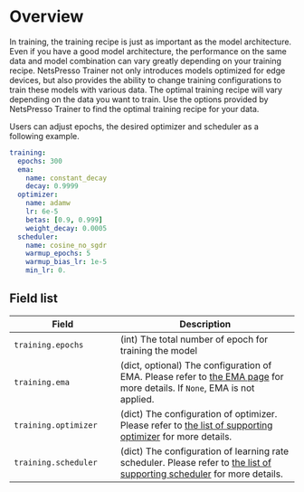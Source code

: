 # Overview

In training, the training recipe is just as important as the model architecture. Even if you have a good model architecture, the performance on the same data and model combination can vary greatly depending on your training recipe. NetsPresso Trainer not only introduces models optimized for edge devices, but also provides the ability to change training configurations to train these models with various data. The optimal training recipe will vary depending on the data you want to train. Use the options provided by NetsPresso Trainer to find the optimal training recipe for your data.

Users can adjust epochs, the desired optimizer and scheduler as a following example.

```yaml
training:
  epochs: 300
  ema:
    name: constant_decay
    decay: 0.9999
  optimizer:
    name: adamw
    lr: 6e-5
    betas: [0.9, 0.999]
    weight_decay: 0.0005
  scheduler:
    name: cosine_no_sgdr
    warmup_epochs: 5
    warmup_bias_lr: 1e-5
    min_lr: 0.
```

## Field list

| Field <img width=200/> | Description |
|---|---|
| `training.epochs` | (int) The total number of epoch for training the model |
| `training.ema` | (dict, optional) The configuration of EMA. Please refer to [the EMA page](./ema.md) for more details. If `None`, EMA is not applied. |
| `training.optimizer` | (dict) The configuration of optimizer. Please refer to [the list of supporting optimizer](./optimizers.md) for more details. |
| `training.scheduler` | (dict) The configuration of learning rate scheduler. Please refer to [the list of supporting scheduler](./schedulers.md) for more details. |